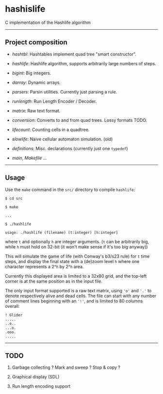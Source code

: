hashislife
==========

C implementation of the Hashlife algorithm

---

Project composition
-------------------

- *hashtbl*: Hashtables implement quad tree "smart constructor".

- *hashlife*: Hashlife algorithm, supports arbitrarily large numbers of steps.

- *bigint*: Big integers.

- *darray*: Dynamic arrays.

- *parsers*: Parsin utilities. Currently just parsing a rule.

- *runlength*: Run Length Encoder / Decoder.

- *matrix*: Raw text format.

- *conversion*: Converts to and from quad trees. Lossy formats TODO.

- *lifecount*: Counting cells in a quadtree.

- *slowlife*: Naive cellular automaton simulation. (old)

- *definitions*: Misc. declarations (currently just one `typedef`)

- *main*, *Makefile* ...

---

Usage
-----

Use the `make` command in the `src/` directory to compile `hashlife`:

    $ cd src

    $ make

    ...

    $ ./hashlife

    usage: ./hashlife (filename) (t:integer) [h:integer]

where `t` and optionally `h` are integer arguments.
(`t` can be arbitrarily big, while `h` must hold on 32-bit
(it won't make sense if it's too big anyway))

This will simulate the game of life (with Conway's b3/s23 rule) for `t`
time steps, and display the final state with a (de)zoom level `h`
where one character represents a 2^`h` by 2^`h` area.

Currently this displayed area is limited to a 32x80 grid, and the top-left
corner is at the same position as in the input file.

The only input format supported is a raw text matrix, using `'o'` and `'.'` to
denote respectively alive and dead cells. The file can start with any number of
comment lines beginning with an `'!'`, and is limited to 80 columns overall:

    ! Glider
    .....
    ..o..
    ...o.
    .ooo.
    .....

---

TODO
----

1. Garbage collecting ? Mark and sweep ? Stop & copy ?

2. Graphical display (SDL)

3. Run length encoding support
